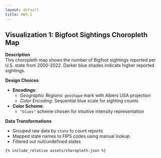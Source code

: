 ```yaml
---
layout: default
title: HW5.1
---
```


<script src="https://cdn.jsdelivr.net/npm/vega@5"></script>
<script src="https://cdn.jsdelivr.net/npm/vega-lite@5"></script>
<script src="https://cdn.jsdelivr.net/npm/vega-embed@6"></script>

## Visualization 1: Bigfoot Sightings Choropleth Map

**Description**  
This choropleth map shows the number of Bigfoot sightings reported per U.S. state from 2000-2022. Darker blue shades indicate higher reported sightings.

**Design Choices**  
- **Encodings**:  
  - *Geographic Regions*: `geoshape` mark with Albers USA projection  
  - *Color Encoding*: Sequential blue scale for sighting counts  
- **Color Scheme**:  
  - `"blues"` scheme chosen for intuitive intensity representation  

**Data Transformations**  
- Grouped raw data by `state` to count reports  
- Mapped state names to FIPS codes using manual lookup  
- Filtered out null/undefined states  

```vega-lite
{% include_relative assets/choropleth.json %}